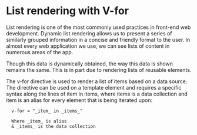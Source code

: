 # List rendering with V-for

List rendering is one of the most commonly used practices in front-end
web development. Dynamic list rendering allows us to present a series of
similarly grouped information in a concise and friendly format to the user. In almost every web application we use, we can see lists of content in numerous areas of the app.


Though this data is dynamically obtained, the way this data is shown remains the same. This is in part due to rendering lists of reusable elements.

The v-for directive is used to render a list of items based on a data source.
The directive can be used on a template element and requires a specific syntax along the lines of item in items, where items is a data collection and item is an alias for every element that is being iterated upon:

      v-for = "_item_ in _items_"

      Where _item_ is alias
      & _items_ is the data collection

      
